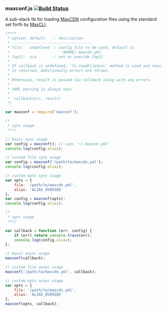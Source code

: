 ### maxconf.js [![Build Status](https://travis-ci.org/MaxCDN/maxconf.js.svg)](https://travis-ci.org/MaxCDN/maxconf.js)

A sub-stack lib for loading [MaxCDN](http://www.maxcdn.com/) configuration files using the standard set forth by [MaxCLI](https://github.com/MaxCDN/maxcli).

```javascript
/****
 * option: default   :: description
 * -------------------------------------
 * file:   undefined :: config file to be used, default is
 *                       '$HOME/.maxcdn.yml'
 * [opt]:  n/a       :: set or overide [opt]
 *
 * If callback is undefined, 'fs.readFileSync' method is used and result
 * is returned. Additionally errors are thrown.
 *
 * Otherwise, result is passed via callback along with any errors.
 *
 * YAML parsing is always snyc.
 *
 *  callback(err, result)
 */

var maxconf = require('maxconf');

/*
 * sync usage
 ***/

// basic sync usage
var config = maxconf(); // uses '~/.maxcdn.yml'
console.log(config.alias);

// custom file sync usage
var config = maxconf('/path/to/maxcdn.yml');
console.log(config.alias);

// custom opts sync usage
var opts = {
    file: '/path/to/maxcdn.yml',
    alias: 'ALIAS_OVERIDE'
};
var config = maxconf(opts);
console.log(config.alias);

/*
 * sync usage
 ***/

var callback = function (err, config) {
    if (err) return console.trace(err);
    console.log(config.alias);
};

// basic async usage
maxconf(callback);

// custom file asnyc usage
maxconf('/path/to/maxcdn.yml', callback);

// custom opts asnyc usage
var opts = {
    file: '/path/to/maxcdn.yml',
    alias: 'ALIAS_OVERIDE'
};
maxconf(opts, callback);

```
